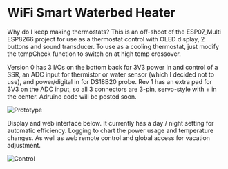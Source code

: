# WiFi Smart Waterbed Heater
Why do I keep making thermostats?  This is an off-shoot of the ESP07_Multi ESP8266 project for use as a thermostat control with OLED display, 2 buttons and sound transducer.  To use as a cooling thermostat, just modify the tempCheck function to switch on at high temp crossover.  

Version 0 has 3 I/Os on the bottom back for 3V3 power in and control of a SSR, an ADC input for thermistor or water sensor (which I decided not to use), and power/digital in for DS18B20 probe.  Rev 1 has an extra pad for 3V3 on the ADC input, so all 3 connectors are 3-pin, servo-style with + in the center.  Adruino code will be posted soon.   

![Prototype](http://www.curioustech.net/images/waterbed.png)

Display and web interface below.  It currently has a day / night setting for automatic efficiency.  Logging to chart the power usage and temperature changes.  As well as web remote control and global access for vacation adjustment.

![Control](http://curioustech.net/images/waterbed_ui.png)
